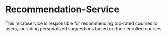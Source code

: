 # Recommendation-Service
This microservice is responsible for recommending top-rated courses to users, including personalized suggestions based on their enrolled courses.
